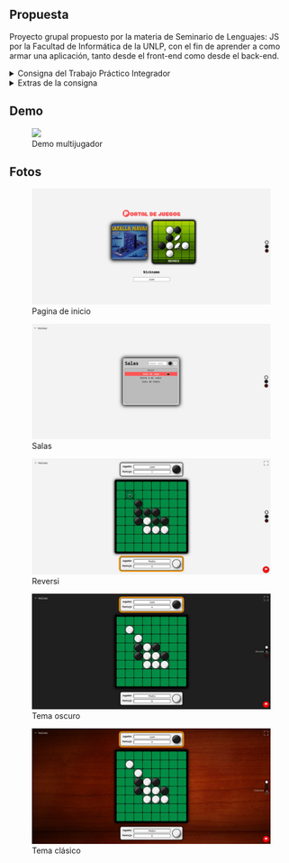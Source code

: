 ## Propuesta

Proyecto grupal propuesto por la materia de Seminario de Lenguajes: JS por la Facultad de Informática de la UNLP, con el fin de aprender a como armar una aplicación, tanto desde el front-end como desde el back-end.

<details>
  <summary > Consigna del Trabajo Práctico Integrador </summary>

Implemente un portal de juegos online como se describe a continuación.

El portal consta de una **página principal** que lista los juegos disponibles y permite acceder a cada uno de ellos para iniciar y jugar una partida.

Cada uno de los juegos tiene de 2 componentes:

- Una aplicación de front end que permite jugar desde el navegador.
- Una aplicación de back end implementada con nodejs que modela el juego con sus reglas y demás funcionalidades necesarias para permitir el desarrollo de una partida.

La comunicación entre ambas aplicaciones se realiza mediante una API REST.

Los juegos que deben implementarse son los que siguen.

- [Reversi](https://es.wikipedia.org/wiki/Reversi)
- [Batalla Naval](<https://es.wikipedia.org/wiki/Batalla_naval_(juego)>)

**Aclaración:** en este repositorio solo esta el Reversi, dado que el Batalla Naval no está 100% terminado y preferí no incluirlo.

### Consideraciones Generales

1. Todos los juegos se deben poder jugar normalmente de acuerdo a las reglas.
2. Las partidas deben poder ganarse, perderse o empatarse y el juego debe informar el resultado: ganador, perdedor, etc.
3. No debe ser posible hacer trampa o violar las reglas del juego usando las herramientas de desarrollo del navegador o invocando directamente a los servicios de la API REST. Por ejemplo, no puede ser posible que un mismo jugador coloque dos ﬁchas consecutivamente en el tablero del Reversi.
4. El trabajo debe ser desarrollado en grupo utilizando git. Los aportes de cada integrante del grupo deben verse reﬂejados en Gitlab.

### Consideraciones de la Aplicación de Back End

1. Debe estar implementada en Javascript usando nodejs teniendo en cuenta la posibilidad de que muchos jugadores se conecten y jueguen muchas partidas en forma simultánea.
2. Debe estar modularizada. Como mínimo es deseable que cada juego esté implementado en su propio módulo. En caso de tener funcionalidad común entre las implementaciones de dos o más módulos, esa funcionalidad puede ir en otro módulo que se comparta.
3. La API debe respetar los principios de una arquitectura REST.

### Consideraciones de la Aplicación de Front End

1. Si lo desea, puede utilizar librerías o frameworks para el desarrollo.
2. Ambos juegos requieren dos jugadores. Debe existir un mecanismo que permita a dos personas coordinarse para iniciar una partida entre sí.
3. Puede permitir continuar una partida luego de cerrar el navegador utilizando por ejemplo Cookies o LocalStorage.

</details>

<details>
  <summary >  Extras de la consigna </summary>

- Salas
- Selección de temas (claro, oscuro, clásico)
- Diseño responsive
- Ayudas con posibles movimientos
- Animaciones
- Sonidos
- Fullscreen

</details>

## Demo

<figure>

<img src="https://raw.githubusercontent.com/nachoeg/portal-juegos/master/screenshots/demo.gif">

<figcaption> Demo multijugador </figcaption>

</figure>

## Fotos

<figure>

<img src="https://raw.githubusercontent.com/nachoeg/portal-juegos/master/screenshots/inicio.webp">

<figcaption> Pagina de inicio </figcaption>

</figure>

<figure>

<img src="https://raw.githubusercontent.com/nachoeg/portal-juegos/master/screenshots/salas.webp">

<figcaption> Salas </figcaption>

</figure>

<figure>

<img src="https://raw.githubusercontent.com/nachoeg/portal-juegos/master/screenshots/reversi-claro.webp">

<figcaption> Reversi </figcaption>

</figure>

<figure>

<img src="https://raw.githubusercontent.com/nachoeg/portal-juegos/master/screenshots/reversi-oscuro.webp">

<figcaption> Tema oscuro </figcaption>

</figure>

<figure>

<img src="https://raw.githubusercontent.com/nachoeg/portal-juegos/master/screenshots/reversi-clasico.webp">

<figcaption> Tema clásico </figcaption>

</figure>
